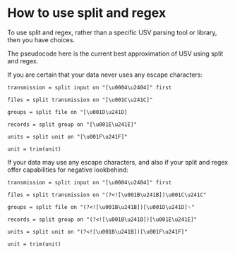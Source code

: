 # How to use split and regex

To use split and regex, rather than a specific USV parsing tool or library, then you have choices.

The pseudocode here is the current best approximation of USV using split and regex.

If you are certain that your data never uses any escape characters:

```regex
transmission = split input on "[\u0004\u2404]" first

files = split transmission on "[\u001C\u241C]"

groups = split file on "[\u001D\u241D]

records = split group on "[\u001E\u241E]"

units = split unit on "[\u001F\u241F]"

unit = trim(unit)
```

If your data may use any escape characters, and also if your split and regex offer capabilities for negative lookbehind:

```regex
transmission = split input on "[\u0004\u2404]" first

files = split transmission on "(?<![\u001B\u241B])\u001C\u241C"

groups = split file on "(?<![\u001B\u241B])[\u001D\u241D]␝"

records = split group on "(?<![\u001B\u241B])[\u001E\u241E]"

units = split unit on "(?<![\u001B\u241B])[\u001F\u241F]"

unit = trim(unit)
```
